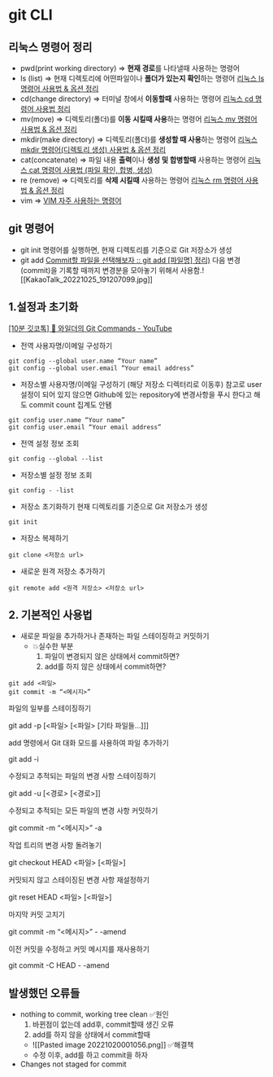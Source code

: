 # git CLI
## 리눅스 명령어 정리
- pwd(print working directory) => **현재 경로**를 나타낼때 사용하는 명령어
- ls (list) => 현재 디렉토리에 어떤파일이나 **폴더가 있는지 확인**하는 명령어
	[리눅스 ls 명령어 사용법 & 옵션 정리](https://coding-factory.tistory.com/748)
- cd(change directory) => 터미널 창에서 **이동할때** 사용하는 명령어
	[리눅스 cd 명령어 사용법 정리](https://coding-factory.tistory.com/749)
- mv(move) => 디렉토리(폴더)를 **이동 시킬때 사용**하는 명령어
	[리눅스 mv 명령어 사용법 & 옵션 정리](https://coding-factory.tistory.com/751)
- mkdir(make directory) => 디렉토리(폴더)를 **생성할 때 사용**하는 명령어
	[리눅스 mkdir 명령어(디렉토리 생성) 사용법 & 옵션 정리](https://coding-factory.tistory.com/753)
- cat(concatenate) => 파일 내용 **출력**이나 **생성 및 합병할때** 사용하는 명령어
	[리눅스 cat 명령어 사용법 (파일 확인, 합병, 생성)](https://coding-factory.tistory.com/803)
- re (remove) => 디렉토리를 **삭제 시킬때** 사용하는 명령어
	[리눅스 rm 명령어 사용법 & 옵션 정리](https://coding-factory.tistory.com/752)
- vim =>
	[VIM 자주 사용하는 명령어](https://zzsza.github.io/development/2018/07/20/vim-tips/)
## git 명령어
- git init 
	명령어를 실행하면, 현재 디렉토리를 기준으로 Git 저장소가 생성
- git add
	[Commit할 파일을 선택해보자 :: git add [파일명] 정리)](https://coding-groot.tistory.com/110#%EB%B0%94%EB%A1%9C-commit%ED%95%98%EB%A9%B4-%EB%90%98%EC%A7%80-%EC%99%9C-%EA%B5%B3%EC%9D%B4-commit%ED%95%A0-%ED%8C%8C%EC%9D%BC%EC%9D%84-%EC%84%A0%ED%83%9D%ED%95%98%EB%8A%94-%EB%8B%A8%EA%B3%84%EA%B0%80-%EC%9E%88%EC%9D%84%EA%B9%8C%EC%9A%94?)
	다음 변경(commit)을 기록할 때까지 변경분을 모아놓기 위해서 사용함.![[KakaoTalk_20221025_191207099.jpg]]

## 1.설정과 초기화
[[10분 깃코톡] 🎲 와일더의 Git Commands - YouTube](https://www.youtube.com/watch?v=JsRD2AWxxFg)
- 전역 사용자명/이메일 구성하기
```
git config --global user.name “Your name”
git config --global user.email “Your email address”
```

- 저장소별 사용자명/이메일 구성하기 (해당 저장소 디렉터리로 이동후)
	참고로 user 설정이 되어 있지 않으면 Github에 있는 repository에 변경사항을 푸시 한다고 해도 commit count 집계도 안됌
```
git config user.name “Your name”
git config user.email “Your email address”
```

- 전역 설정 정보 조회

```
git config --global --list
```

- 저장소별 설정 정보 조회

```
git config - -list
```

- 저장소 초기화하기
	현재 디렉토리를 기준으로 Git 저장소가 생성
```
git init
```

- 저장소 복제하기
```
git clone <저장소 url>
```

- 새로운 원격 저장소 추가하기

```
git remote add <원격 저장소> <저장소 url>
```

## 2. 기본적인 사용법
- 새로운 파일을 추가하거나 존재하는 파일 스테이징하고 커밋하기
	- 💥실수한 부분
		1) 파일이 변경되지 않은 상태에서 commit하면?
		2) add를 하지 않은 상태에서 commit하면?
```
git add <파일>
git commit -m “<메시지>”
```

파일의 일부를 스테이징하기

git add -p [<파일> [<파일> [기타 파일들…]]]

add 명령에서 Git 대화 모드를 사용하여 파일 추가하기

git add -i

수정되고 추적되는 파일의 변경 사항 스테이징하기

git add -u [<경로> [<경로>]]

수정되고 추적되는 모든 파일의 변경 사항 커밋하기

git commit -m “<메시지>” -a

작업 트리의 변경 사항 돌려놓기

git checkout HEAD <파일> [<파일>]

커밋되지 않고 스테이징된 변경 사항 재설정하기

git reset HEAD <파일> [<파일>]

마지막 커밋 고치기

git commit -m “<메시지>” - -amend

이전 커밋을 수정하고 커밋 메시지를 재사용하기

git commit -C HEAD - -amend

## 발생했던 오류들
- nothing to commit, working tree clean
	✅원인
	1) 바뀐점이 없는데 add후, commit할때 생긴 오류
	2) add를 하지 않을 상태에서 commit할때
	- ![[Pasted image 20221020001056.png]]
	✅해결책
	- 수정 이후, add를 하고 commit을 하자
- Changes not staged for commit
	